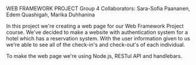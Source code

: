 WEB FRAMEWORK PROJECT 
Group 4
Collaborators: Sara-Sofia Paananen, Edem Quashigah, Marika Duhhanina

In this project we're creating a web page for our Web Framework Project course. We've decided to make a website with authentication system for a hotel which has a reservation system. With the user information given to us we're able to see all of the check-in's and check-out's of each individual.

To make the web page we're using Node.js, RESTul API and handlebars.